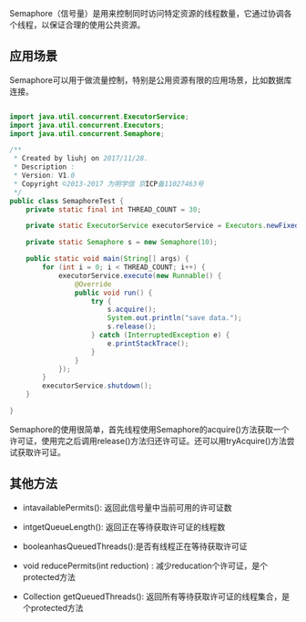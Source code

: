 
Semaphore（信号量）是用来控制同时访问特定资源的线程数量，它通过协调各个线程，以保证合理的使用公共资源。

## 应用场景

Semaphore可以用于做流量控制，特别是公用资源有限的应用场景，比如数据库连接。

```java

import java.util.concurrent.ExecutorService;
import java.util.concurrent.Executors;
import java.util.concurrent.Semaphore;

/**
 * Created by liuhj on 2017/11/28.
 * Description :
 * Version: V1.0
 * Copyright ©2013-2017 为明学信 京ICP备11027463号
 */
public class SemaphoreTest {
    private static final int THREAD_COUNT = 30;

    private static ExecutorService executorService = Executors.newFixedThreadPool(THREAD_COUNT);

    private static Semaphore s = new Semaphore(10);

    public static void main(String[] args) {
        for (int i = 0; i < THREAD_COUNT; i++) {
            executorService.execute(new Runnable() {
                @Override
                public void run() {
                    try {
                        s.acquire();
                        System.out.println("save data.");
                        s.release();
                    } catch (InterruptedException e) {
                        e.printStackTrace();
                    }
                }
            });
        }
        executorService.shutdown();
    }

}
```

Semaphore的使用很简单，首先线程使用Semaphore的acquire()方法获取一个许可证，使用完之后调用release()方法归还许可证。还可以用tryAcquire()方法尝试获取许可证。

## 其他方法

+ intavailablePermits(): 返回此信号量中当前可用的许可证数

+ intgetQueueLength(): 返回正在等待获取许可证的线程数

+ booleanhasQueuedThreads():是否有线程正在等待获取许可证

+ void reducePermits(int reduction) : 减少reducation个许可证，是个protected方法

+ Collection getQueuedThreads(): 返回所有等待获取许可证的线程集合，是个protected方法
